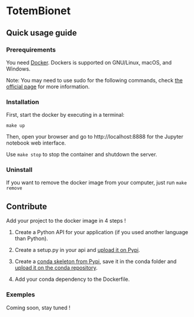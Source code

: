 # TotemBionet

## Quick usage guide

### Prerequirements

You need [Docker](http://docker.com).
Dockers is supported on GNU/Linux, macOS, and Windows.

Note: You may need to use sudo for the following commands, check [the official page](https://docs.docker.com/install/linux/linux-postinstall/) for more information.

### Installation

First, start the docker by executing in a terminal:

    make up

Then, open your browser and go to http://localhost:8888 for the Jupyter notebook web interface.  

Use `make stop` to stop the container and shutdown the server.

### Uninstall

If you want to remove the docker image from your computer, just run `make remove`

## Contribute

Add your project to the docker image in 4 steps !

1. Create a Python API for your application (if you used another language than Python).

2. Create a setup.py in your api and [upload it on Pypi](https://packaging.python.org/tutorials/packaging-projects/).

3. Create a [conda skeleton from Pypi](https://conda.io/docs/user-guide/tutorials/build-pkgs-skeleton.html), save it in the conda folder and [upload it on the conda repository](https://conda.io/docs/user-guide/tutorials/build-pkgs-skeleton.html#optional-uploading-packages-to-anaconda-org).

4. Add your conda dependency to the Dockerfile.

### Exemples

Coming soon, stay tuned !